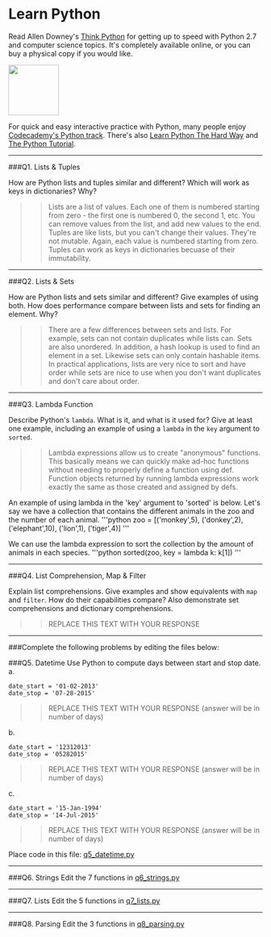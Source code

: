 # Learn Python

Read Allen Downey's [Think Python](http://www.greenteapress.com/thinkpython/) for getting up to speed with Python 2.7 and computer science topics. It's completely available online, or you can buy a physical copy if you would like.

<a href="http://www.greenteapress.com/thinkpython/"><img src="img/think_python.png" style="width: 100px;" target="_blank"></a>

For quick and easy interactive practice with Python, many people enjoy [Codecademy's Python track](http://www.codecademy.com/en/tracks/python). There's also [Learn Python The Hard Way](http://learnpythonthehardway.org/book/) and [The Python Tutorial](https://docs.python.org/2/tutorial/).

---

###Q1. Lists &amp; Tuples

How are Python lists and tuples similar and different? Which will work as keys in dictionaries? Why?

>>  Lists are a list of values. Each one of them is numbered starting from zero - the first one is numbered 0, the second 1, etc. You can remove values from the list, and add new values to the end. Tuples are like lists, but you can't change their values. They're not mutable. Again, each value is numbered starting from zero. Tuples can work as keys in dictionaries becuase of their immutability. 
    

---

###Q2. Lists &amp; Sets

How are Python lists and sets similar and different? Give examples of using both. How does performance compare between lists and sets for finding an element. Why?

>> There are a few differences between sets and lists. For example, sets can not contain duplicates while lists can. Sets are also unordered. In addition, a hash lookup is used to find an element in a set. Likewise sets can only contain hashable items. In practical applications, lists are very nice to sort and have order while sets are nice to use when you don't want duplicates and don't care about order.

---

###Q3. Lambda Function

Describe Python's `lambda`. What is it, and what is it used for? Give at least one example, including an example of using a `lambda` in the `key` argument to `sorted`.

>> Lambda expressions allow us to create "anonymous" functions. This basically means we can quickly make ad-hoc functions without needing to properly define a function using def. Function objects returned by running lambda expressions work exactly the same as those created and assigned by defs.

An example of using lambda in the 'key' argument to 'sorted' is below.
Let's say we have a collection that contains the different animals in the zoo and the number of each animal.
'''python
zoo = [('monkey',5), ('donkey',2), ('elephant',10), ('lion',1), ('tiger',4)]
'''

We can use the lambda expression to sort the collection by the amount of animals in each species.
'''python
sorted(zoo, key = lambda k: k[1])
'''

---

###Q4. List Comprehension, Map &amp; Filter

Explain list comprehensions. Give examples and show equivalents with `map` and `filter`. How do their capabilities compare? Also demonstrate set comprehensions and dictionary comprehensions.

>> REPLACE THIS TEXT WITH YOUR RESPONSE

---

###Complete the following problems by editing the files below:

###Q5. Datetime
Use Python to compute days between start and stop date.   
a.  

```
date_start = '01-02-2013'    
date_stop = '07-28-2015'
```

>> REPLACE THIS TEXT WITH YOUR RESPONSE (answer will be in number of days)

b.  
```
date_start = '12312013'  
date_stop = '05282015'  
```

>> REPLACE THIS TEXT WITH YOUR RESPONSE (answer will be in number of days)

c.  
```
date_start = '15-Jan-1994'      
date_stop = '14-Jul-2015'  
```

>> REPLACE THIS TEXT WITH YOUR RESPONSE  (answer will be in number of days)

Place code in this file: [q5_datetime.py](python/q5_datetime.py)

---

###Q6. Strings
Edit the 7 functions in [q6_strings.py](python/q6_strings.py)

---

###Q7. Lists
Edit the 5 functions in [q7_lists.py](python/q7_lists.py)

---

###Q8. Parsing
Edit the 3 functions in [q8_parsing.py](python/q8_parsing.py)





